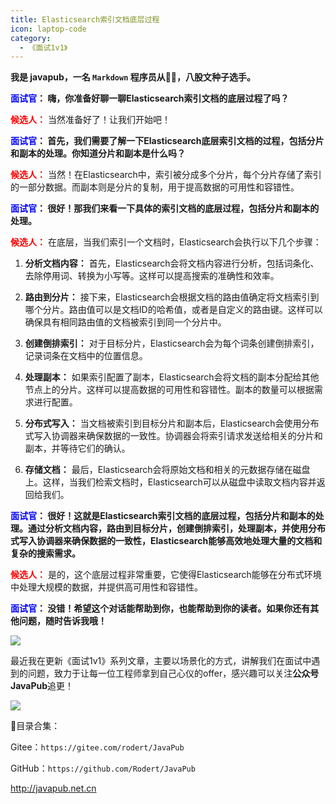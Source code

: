 ```yaml
---
title: Elasticsearch索引文档底层过程
icon: laptop-code
category:
  - 《面试1v1》
---
```






**我是 javapub，一名 `Markdown` 程序员从👨‍💻，八股文种子选手。**




**<font color=blue>面试官</font>： 嗨，你准备好聊一聊Elasticsearch索引文档的底层过程了吗？**

**<font color=red>候选人：</font>** 当然准备好了！让我们开始吧！

**<font color=blue>面试官</font>： 首先，我们需要了解一下Elasticsearch底层索引文档的过程，包括分片和副本的处理。你知道分片和副本是什么吗？**

**<font color=red>候选人：</font>** 当然！在Elasticsearch中，索引被分成多个分片，每个分片存储了索引的一部分数据。而副本则是分片的复制，用于提高数据的可用性和容错性。

**<font color=blue>面试官</font>： 很好！那我们来看一下具体的索引文档的底层过程，包括分片和副本的处理。**

**<font color=red>候选人：</font>** 在底层，当我们索引一个文档时，Elasticsearch会执行以下几个步骤：

1. **分析文档内容：** 首先，Elasticsearch会将文档内容进行分析，包括词条化、去除停用词、转换为小写等。这样可以提高搜索的准确性和效率。

2. **路由到分片：** 接下来，Elasticsearch会根据文档的路由值确定将文档索引到哪个分片。路由值可以是文档ID的哈希值，或者是自定义的路由键。这样可以确保具有相同路由值的文档被索引到同一个分片中。

3. **创建倒排索引：** 对于目标分片，Elasticsearch会为每个词条创建倒排索引，记录词条在文档中的位置信息。

4. **处理副本：** 如果索引配置了副本，Elasticsearch会将文档的副本分配给其他节点上的分片。这样可以提高数据的可用性和容错性。副本的数量可以根据需求进行配置。

5. **分布式写入：** 当文档被索引到目标分片和副本后，Elasticsearch会使用分布式写入协调器来确保数据的一致性。协调器会将索引请求发送给相关的分片和副本，并等待它们的确认。

6. **存储文档：** 最后，Elasticsearch会将原始文档和相关的元数据存储在磁盘上。这样，当我们检索文档时，Elasticsearch可以从磁盘中读取文档内容并返回给我们。

**<font color=blue>面试官</font>： 很好！这就是Elasticsearch索引文档的底层过程，包括分片和副本的处理。通过分析文档内容，路由到目标分片，创建倒排索引，处理副本，并使用分布式写入协调器来确保数据的一致性，Elasticsearch能够高效地处理大量的文档和复杂的搜索需求。**

**<font color=red>候选人：</font>** 是的，这个底层过程非常重要，它使得Elasticsearch能够在分布式环境中处理大规模的数据，并提供高可用性和容错性。

**<font color=blue>面试官</font>： 没错！希望这个对话能帮助到你，也能帮助到你的读者。如果你还有其他问题，随时告诉我哦！**




![](https://ghproxy.com/https://raw.githubusercontent.com/Rodert/javapub_oss/main/other/50.jpg?raw=true)


最近我在更新《面试1v1》系列文章，主要以场景化的方式，讲解我们在面试中遇到的问题，致力于让每一位工程师拿到自己心仪的offer，感兴趣可以关注**公众号JavaPub**追更！


![](https://javapub-common-oss.oss-cn-beijing.aliyuncs.com/javapub/2024%2F06%2F06%2F20240606-225632.png)


🎁目录合集：

Gitee：`https://gitee.com/rodert/JavaPub`

GitHub：`https://github.com/Rodert/JavaPub`


<http://javapub.net.cn>
